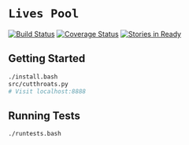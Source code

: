 `Lives Pool`
================
[![Build Status](https://travis-ci.org/hfaran/LivesPool.png)](https://travis-ci.org/hfaran/LivesPool)
[![Coverage Status](http://coveralls.io/repos/hfaran/LivesPool/badge.png?branch=master)](https://coveralls.io/r/hfaran/LivesPool?branch=master)
[![Stories in Ready](https://badge.waffle.io/hfaran/LivesPool.png?label=in_progress)](https://waffle.io/hfaran/LivesPool)


## Getting Started
```bash
./install.bash
src/cutthroats.py
# Visit localhost:8888
```

## Running Tests
```bash
./runtests.bash
```
